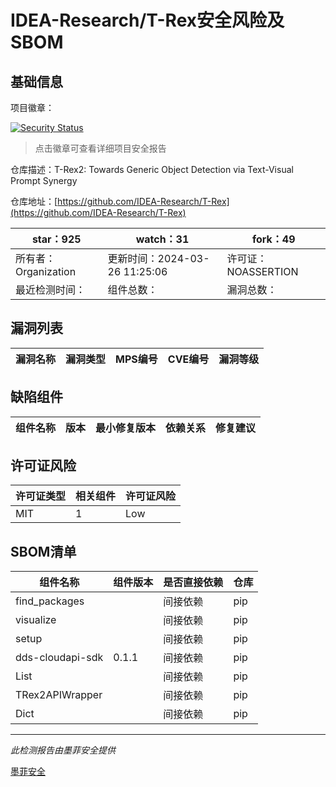 # IDEA-Research/T-Rex安全风险及SBOM

## 基础信息

项目徽章：

[![Security Status](https://www.murphysec.com/platform3/v31/badge/1772698992419983360.svg)](https://www.murphysec.com/console/report/1772334756464697344/1772698992419983360)

> 点击徽章可查看详细项目安全报告

仓库描述：T-Rex2: Towards Generic Object Detection via Text-Visual Prompt Synergy

仓库地址：[https://github.com/IDEA-Research/T-Rex](https://github.com/IDEA-Research/T-Rex)

| star：925 | watch：31 | fork：49 |
| ----------- | -------------- | ------------ |
| 所有者：Organization | 更新时间：2024-03-26 11:25:06 | 许可证：NOASSERTION |
| 最近检测时间： | 组件总数： | 漏洞总数： |




## 漏洞列表

| 漏洞名称 | 漏洞类型 | MPS编号 | CVE编号 | 漏洞等级 |
| ------- | ------ | ------- | ------ | ----- |





## 缺陷组件

| 组件名称 | 版本 | 最小修复版本 | 依赖关系 | 修复建议 |
| -------- | ---- | ------------ | -------- | -------- |





## 许可证风险

| 许可证类型 | 相关组件 | 许可证风险 |
| ---------- | -------- | ---------- |
|MIT|1|Low|




## SBOM清单

| 组件名称 | 组件版本 | 是否直接依赖 | 仓库 |
| -------- | -------- | ------------ | ---- |
|find_packages||间接依赖|pip|
|visualize||间接依赖|pip|
|setup||间接依赖|pip|
|dds-cloudapi-sdk|0.1.1|间接依赖|pip|
|List||间接依赖|pip|
|TRex2APIWrapper||间接依赖|pip|
|Dict||间接依赖|pip|


------

*此检测报告由墨菲安全提供*

[墨菲安全](www.murphysec.com)